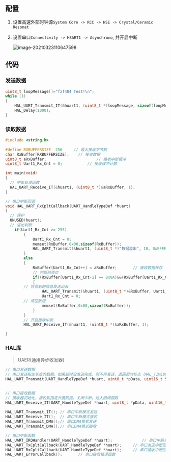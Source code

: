 <!-- 
title: 07-CubeMX串口通信
sort: 
-->

## 配置

1. 设置高速外部时钟源`System Core -> RCC -> HSE -> Crystal/Ceramic Resonat`

2. 设置串口`Connectivity -> HSART1 -> Asynchrono`, 并开启中断

   ![image-20210323110647598](https://gitee.com/nmdfzf404/Image-hosting/raw/master/2021/image-20210323110647598.png)


## 代码


### 发送数据

```c
uint8_t loopMessage[]="fzf404 Test!\n";
while (1)
{
	HAL_UART_Transmit_IT(&huart1, (uint8_t *)loopMessage, sizeof(loopMessage));
	HAL_Delay(1000);
}
```

### 读取数据

```c
#include <string.h>
 
#define RXBUFFERSIZE  256     // 最大接收字节数
char RxBuffer[RXBUFFERSIZE];	// 接收数据
uint8_t aRxBuffer;						// 接收中断缓冲
uint8_t Uart1_Rx_Cnt = 0;			// 接收缓冲计数

int main(void)
{
  // 中断处理函数
  HAL_UART_Receive_IT(&huart1, (uint8_t *)&aRxBuffer, 1);
}

// 串口中断回调
void HAL_UART_RxCpltCallback(UART_HandleTypeDef *huart)
{
  // 保护
  UNUSED(huart);
  // 溢出判断
	if(Uart1_Rx_Cnt >= 255)		
		{
			Uart1_Rx_Cnt = 0;
			memset(RxBuffer,0x00,sizeof(RxBuffer));
			HAL_UART_Transmit(&huart1, (uint8_t *)"数据溢出", 10, 0xFFFF);
		}
		else
		{
			RxBuffer[Uart1_Rx_Cnt++] = aRxBuffer;		// 接收数据转存
			// 判断结束位
			if((RxBuffer[Uart1_Rx_Cnt-1] == 0x0A)&&(RxBuffer[Uart1_Rx_Cnt-2] == 0x0D)) 
			{
        // 将收到的信息发送出去
				HAL_UART_Transmit(&huart1, (uint8_t *)&RxBuffer, Uart1_Rx_Cnt, 0xFFFF); 
				Uart1_Rx_Cnt = 0;
        // 清空数组
				memset(RxBuffer,0x00,sizeof(RxBuffer)); 
			}
		}
		// 开启接收中断
		HAL_UART_Receive_IT(&huart1, (uint8_t *)&aRxBuffer, 1);   

}
```

### HAL库

> UAER(通用异步收发器)

```c
// 串口发送数据 
// 串口发送指定长度的数据。如果超时没发送完成，则不再发送，返回超时标志（HAL_TIMEOUT）。
HAL_UART_Transmit(UART_HandleTypeDef *huart, uint8_t *pData, uint16_t Size, uint32_t Timeout)

  
// 串口接收数据
// 接收器初始化，接收到指定长度数据，关闭中断，进入回调函数
HAL_UART_Receive_IT(UART_HandleTypeDef *huart, uint8_t *pData, uint16_t Size)
  
HAL_UART_Transmit_IT();	// 串口中断模式发送  
HAL_UART_Receive_IT();	// 串口中断模式接收
HAL_UART_Transmit_DMA();// 串口DMA模式发送
HAL_UART_Transmit_DMA();// 串口DMA模式接收

// 串口中断函数
HAL_UART_IRQHandler(UART_HandleTypeDef *huart);  			// 串口中断处理函数
HAL_UART_TxCpltCallback(UART_HandleTypeDef *huart);  	// 串口发送中断回调函数
HAL_UART_RxCpltCallback(UART_HandleTypeDef *huart);  	// 串口接收中断回调函数
HAL_UART_ErrorCallback();		// 串口接收错误函数
```